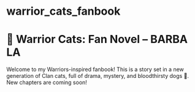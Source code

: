# warrior_cats_fanbook
# 🌲 Warrior Cats: Fan Novel – BARBA LA

Welcome to my Warriors-inspired fanbook! This is a story set in a new generation of Clan cats, full of drama, mystery, and bloodthirsty dogs 🐾. New chapters are coming soon!

